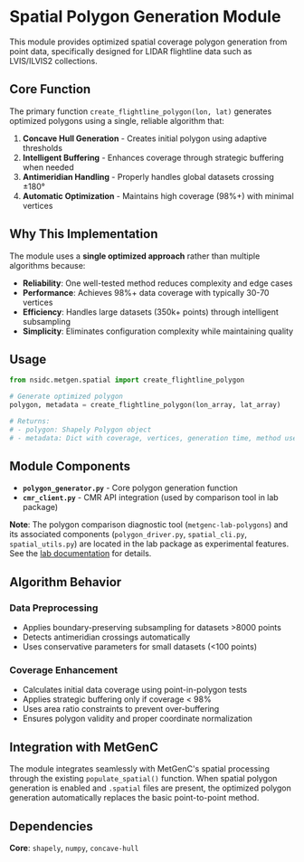 # Spatial Polygon Generation Module

This module provides optimized spatial coverage polygon generation from point data, specifically designed for LIDAR flightline data such as LVIS/ILVIS2 collections.

## Core Function

The primary function `create_flightline_polygon(lon, lat)` generates optimized polygons using a single, reliable algorithm that:

1. **Concave Hull Generation** - Creates initial polygon using adaptive thresholds
2. **Intelligent Buffering** - Enhances coverage through strategic buffering when needed
3. **Antimeridian Handling** - Properly handles global datasets crossing ±180°
4. **Automatic Optimization** - Maintains high coverage (98%+) with minimal vertices

## Why This Implementation

The module uses a **single optimized approach** rather than multiple algorithms because:
- **Reliability**: One well-tested method reduces complexity and edge cases
- **Performance**: Achieves 98%+ data coverage with typically 30-70 vertices
- **Efficiency**: Handles large datasets (350k+ points) through intelligent subsampling
- **Simplicity**: Eliminates configuration complexity while maintaining quality

## Usage

```python
from nsidc.metgen.spatial import create_flightline_polygon

# Generate optimized polygon
polygon, metadata = create_flightline_polygon(lon_array, lat_array)

# Returns:
# - polygon: Shapely Polygon object
# - metadata: Dict with coverage, vertices, generation time, method used
```

## Module Components

- **`polygon_generator.py`** - Core polygon generation function
- **`cmr_client.py`** - CMR API integration (used by comparison tool in lab package)

**Note**: The polygon comparison diagnostic tool (`metgenc-lab-polygons`) and its associated components (`polygon_driver.py`, `spatial_cli.py`, `spatial_utils.py`) are located in the lab package as experimental features. See the [lab documentation](../lab/POLYGON_COMPARISON.md) for details.

## Algorithm Behavior

### Data Preprocessing
- Applies boundary-preserving subsampling for datasets >8000 points
- Detects antimeridian crossings automatically
- Uses conservative parameters for small datasets (<100 points)

### Coverage Enhancement
- Calculates initial data coverage using point-in-polygon tests
- Applies strategic buffering only if coverage < 98%
- Uses area ratio constraints to prevent over-buffering
- Ensures polygon validity and proper coordinate normalization

## Integration with MetGenC

The module integrates seamlessly with MetGenC's spatial processing through the existing `populate_spatial()` function. When spatial polygon generation is enabled and `.spatial` files are present, the optimized polygon generation automatically replaces the basic point-to-point method.

## Dependencies

**Core**: `shapely`, `numpy`, `concave-hull`

